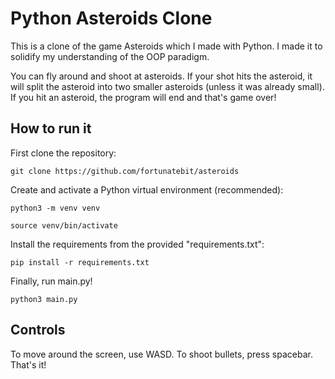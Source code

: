 # Python Asteroids Clone

This is a clone of the game Asteroids which I made with Python. I made it to solidify my understanding of the OOP paradigm.

You can fly around and shoot at asteroids. If your shot hits the asteroid, it will split the asteroid into two smaller asteroids (unless it was already small). If you hit an asteroid, the program will end and that's game over!

## How to run it

First clone the repository:

`git clone https://github.com/fortunatebit/asteroids`

Create and activate a Python virtual environment (recommended):

`python3 -m venv venv`

`source venv/bin/activate`

Install the requirements from the provided "requirements.txt":

`pip install -r requirements.txt`

Finally, run main.py!

`python3 main.py`

## Controls

To move around the screen, use WASD. To shoot bullets, press spacebar. That's it!
